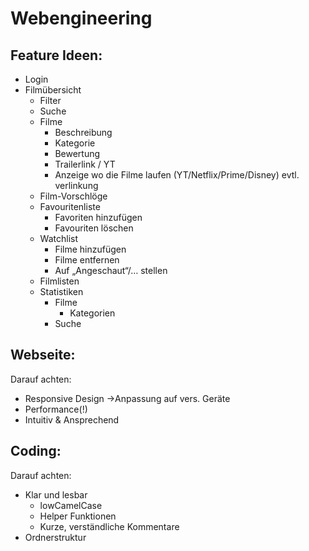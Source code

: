 # Webengineering
## Feature Ideen: 
- Login
- Filmübersicht
    - Filter
    - Suche
    - Filme
        - Beschreibung
        - Kategorie
        - Bewertung
        - Trailerlink / YT
        - Anzeige wo die Filme laufen (YT/Netflix/Prime/Disney) evtl. verlinkung
    - Film-Vorschlöge
    - Favouritenliste
        - Favoriten hinzufügen
        - Favouriten löschen
    - Watchlist
        - Filme hinzufügen
        - Filme entfernen
        - Auf „Angeschaut“/… stellen
    - Filmlisten
    - Statistiken
        - Filme
            - Kategorien
        - Suche

## Webseite:
Darauf achten:
- Responsive Design ->Anpassung auf vers. Geräte
- Performance(!)
- Intuitiv & Ansprechend

## Coding:
Darauf achten:
- Klar und lesbar 
    - lowCamelCase
    - Helper Funktionen
    - Kurze, verständliche Kommentare
- Ordnerstruktur